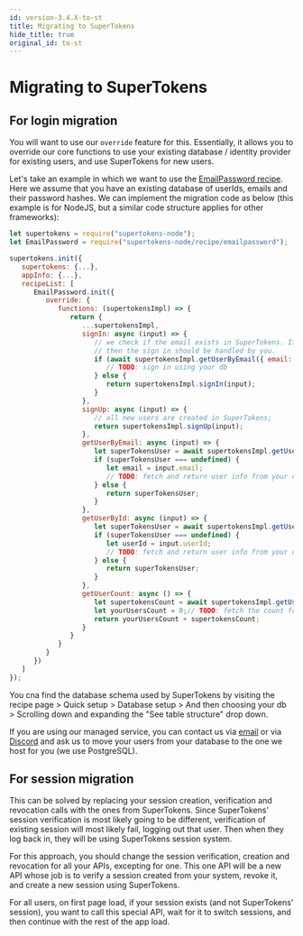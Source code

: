 ```yaml
---
id: version-3.4.X-to-st
title: Migrating to SuperTokens
hide_title: true
original_id: to-st
---
```


# Migrating to SuperTokens

## For login migration

<div class="additionalInformation" text="If you CANNOT migrate all existing users into db tables managed by SuperTokens">

You will want to use our `override` feature for this. Essentially, it allows you to override our core functions to use your existing database / identity provider for existing users, and use SuperTokens for new users.

Let's take an example in which we want to use the [EmailPassword recipe](/docs/emailpassword/introduction). Here we assume that you have an existing database of userIds, emails and their password hashes. We can implement the migration code as below (this example is for NodeJS, but a similar code structure applies for other frameworks):
<!--DOCUSAURUS_CODE_TABS-->
<!--NodeJS-->
```js
let supertokens = require("supertokens-node");
let EmailPassword = require("supertokens-node/recipe/emailpassword");

supertokens.init({
   supertokens: {...},
   appInfo: {...},
   recipeList: [
      EmailPassword.init({
         override: {
            functions: (supertokensImpl) => {
               return {
                  ...supertokensImpl,
                  signIn: async (input) => {
                     // we check if the email exists in SuperTokens. If not,
                     // then the sign in should be handled by you.
                     if (await supertokensImpl.getUserByEmail({ email: input.email }) === undefined) {
                        // TODO: sign in using your db
                     } else {
                        return supertokensImpl.signIn(input);
                     }
                  },
                  signUp: async (input) => {
                     // all new users are created in SuperTokens;
                     return supertokensImpl.signUp(input);
                  },
                  getUserByEmail: async (input) => {
                     let superTokensUser = await supertokensImpl.getUserByEmail(input);
                     if (superTokensUser === undefined) {
                        let email = input.email;
                        // TODO: fetch and return user info from your database...
                     } else {
                        return superTokensUser;
                     }
                  },
                  getUserById: async (input) => {
                     let superTokensUser = await supertokensImpl.getUserById(input);
                     if (superTokensUser === undefined) {
                        let userId = input.userId;
                        // TODO: fetch and return user info from your database...
                     } else {
                        return superTokensUser;
                     }
                  },
                  getUserCount: async () => {
                     let supertokensCount = await supertokensImpl.getUserCount();
                     let yourUsersCount = 0;// TODO: fetch the count from your db
                     return yourUsersCount + supertokensCount;
                  }
               }
            }
         }
      })
   ]
});
```

<!--END_DOCUSAURUS_CODE_TABS-->

</div>

<div class="additionalInformation" text="If you CAN migrate all existing users into db tables managed by SuperTokens">

You cna find the database schema used by SuperTokens by visiting the recipe page > Quick setup > Database setup > And then choosing your db > Scrolling down and expanding the "See table structure" drop down.

If you are using our managed service, you can contact us via [email](mailto:team@supertokens.io) or via [Discord](/discord) and ask us to move your users from your database to the one we host for you (we use PostgreSQL).

</div>

## For session migration

<div class="additionalInformation" text="If you are OK with logging all users out">

This can be solved by replacing your session creation, verification and revocation calls with the ones from SuperTokens. Since SuperTokens' session verification is most likely going to be different, verification of existing session will most likely fail, logging out that user. Then when they log back in, they will be using SuperTokens session system.

</div>

<div class="additionalInformation" text="If you want to keep all existing users logged in">

For this approach, you should change the session verification, creation and revocation for all your APIs, excepting for one. This one API will be a new API whose job is to verify a session created from your system, revoke it, and create a new session using SuperTokens.

For all users, on first page load, if your session exists (and not SuperTokens' session), you want to call this special API, wait for it to switch sessions, and then continue with the rest of the app load.

</div>

[comment]: <> (TODO:)
[comment]: <> (Auth0)
[comment]: <> (Cognito)
[comment]: <> (Okta)